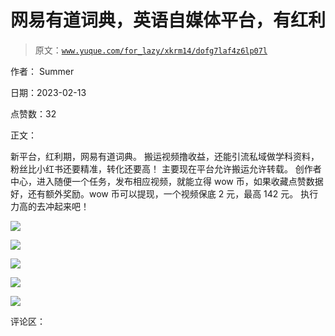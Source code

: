 # 网易有道词典，英语自媒体平台，有红利

> 原文：[`www.yuque.com/for_lazy/xkrm14/dofg7laf4z6lp07l`](https://www.yuque.com/for_lazy/xkrm14/dofg7laf4z6lp07l)

作者： Summer

日期：2023-02-13

点赞数：32

正文：

新平台，红利期，网易有道词典。 搬运视频撸收益，还能引流私域做学科资料，粉丝比小红书还要精准，转化还要高！ 主要现在平台允许搬运允许转载。 创作者中心，进入随便一个任务，发布相应视频，就能立得 wow 币，如果收藏点赞数据好，还有额外奖励。wow 币可以提现，一个视频保底 2 元，最高 142 元。 执行力高的去冲起来吧！

![](img/1781cebf68dccc3ab4ac4cfcfd3ef76a.png)  

![](img/c93a1e1e4cd669750f86cd3f30cb6471.png)  

![](img/ede4533a7c00d4ae1c57221a7818fa03.png)  

![](img/64b38c16e0c3e0b231b093d764d9457c.png)  

![](img/9f8295af6d633d51e4321dfa8a84a94d.png)  

评论区：

